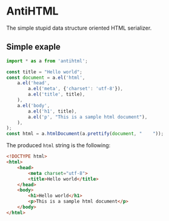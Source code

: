 # AntiHTML

The simple stupid data structure oriented HTML serializer.

## Simple exaple

```js
import * as a from 'antihtml';

const title = "Hello world";
const document = a.el('html',
    a.el('head',
        a.el('meta', {'charset': 'utf-8'}),
        a.el('title', title),
    ),
    a.el('body',
        a.el('h1', title),
        a.el('p', "This is a sample html document"),
    ),
);
const html = a.htmlDocument(a.prettify(document, "    "));
```

The produced `html` string is the following:

```html
<!DOCTYPE html>
<html>
    <head>
        <meta charset="utf-8">
        <title>Hello world</title>
    </head>
    <body>
        <h1>Hello world</h1>
        <p>This is a sample html document</p>
    </body>
</html>
```
